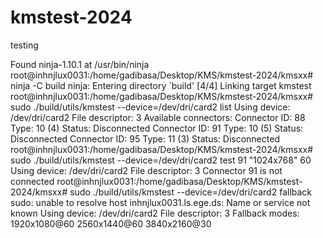 # kmstest-2024
testing 

Found ninja-1.10.1 at /usr/bin/ninja
root@inhnjlux0031:/home/gadibasa/Desktop/KMS/kmstest-2024/kmsxx# ninja -C build
ninja: Entering directory `build'
[4/4] Linking target kmstest
root@inhnjlux0031:/home/gadibasa/Desktop/KMS/kmstest-2024/kmsxx# sudo ./build/utils/kmstest --device=/dev/dri/card2 list
Using device: /dev/dri/card2
File descriptor: 3
Available connectors:
Connector ID: 88 Type: 10 (4)
  Status: Disconnected
Connector ID: 91 Type: 10 (5)
  Status: Disconnected
Connector ID: 95 Type: 11 (3)
  Status: Disconnected
root@inhnjlux0031:/home/gadibasa/Desktop/KMS/kmstest-2024/kmsxx# sudo ./build/utils/kmstest --device=/dev/dri/card2 test 91 "1024x768" 60
Using device: /dev/dri/card2
File descriptor: 3
Connector 91 is not connected
root@inhnjlux0031:/home/gadibasa/Desktop/KMS/kmstest-2024/kmsxx# sudo ./build/utils/kmstest --device=/dev/dri/card2 fallback
sudo: unable to resolve host inhnjlux0031.ls.ege.ds: Name or service not known
Using device: /dev/dri/card2
File descriptor: 3
Fallback modes:
  1920x1080@60
  2560x1440@60
  3840x2160@30

